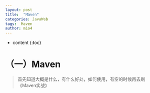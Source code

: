 ```yaml
---
layout: post
title:  "Maven"
categories: JavaWeb
tags:  Maven
author: mio4
---
```


* content
{:toc}






# （一）Maven

> 首先知道大概是什么，有什么好处，如何使用，有空的时候再去刷《Maven实战》

































